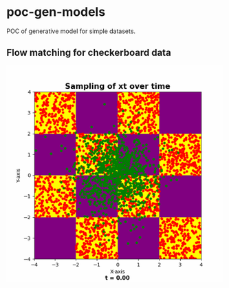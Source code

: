# poc-gen-models
POC of generative model for simple datasets.

## Flow matching for checkerboard data
![Demo Animation](images/xt_over_time.gif)
